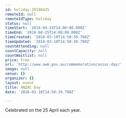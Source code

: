 ```yaml
---
id: holiday-20180425
remoteId: null
remoteIdType: holiday
status: null
timeStart: '2018-04-24T14:00:00.000Z'
timeEnd: '2018-04-25T14:00:00.000Z'
timeCreated: '2018-03-10T14:50:39.798Z'
timeUpdated: '2018-03-10T14:50:39.798Z'
countAttending: null
countCapacity: null
countWaitlist: null
price: Free
url: 'http://www.awm.gov.au/commemoration/anzac-day/'
image: null
venue: {}
organizer: {}
layout: event
title: ANZAC Day
date: '2018-03-10T14:50:39.798Z'

---
```

Celebrated on the 25 April each year.
